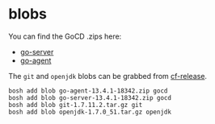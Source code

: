 # blobs

You can find the GoCD .zips here:

* [go-server](http://download01.thoughtworks.com/go/13.4.1/ga/go-server-13.4.1-18342.zip)
* [go-agent](http://download01.thoughtworks.com/go/13.4.1/ga/go-agent-13.4.1-18342.zip)

The `git` and `openjdk` blobs can be grabbed from
[cf-release](https://github.com/cloudfoundry/cf-release).

```
bosh add blob go-agent-13.4.1-18342.zip gocd
bosh add blob go-server-13.4.1-18342.zip gocd
bosh add blob git-1.7.11.2.tar.gz git
bosh add blob openjdk-1.7.0_51.tar.gz openjdk
```
